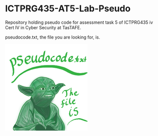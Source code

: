# ICTPRG435-AT5-Lab-Pseudo
Repository holding pseudo code for assessment task 5 of ICTPRG435 iv Cert IV in Cyber Security at TasTAFE.

pseudocode.txt, the file you are looking for, is.

![silly yoda image](yoda.png)
